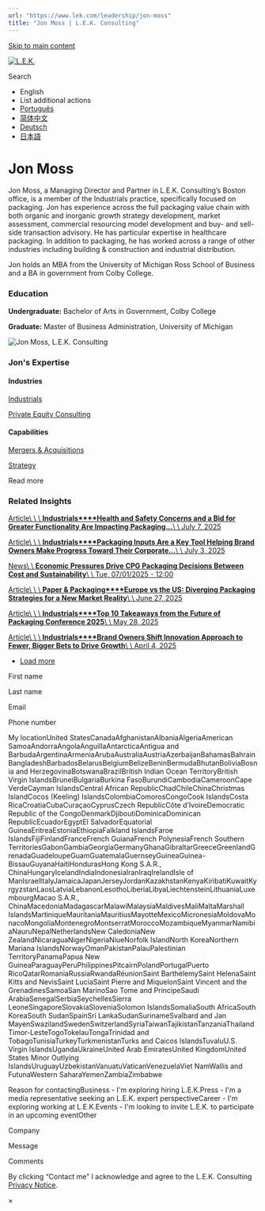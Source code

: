 ```yaml
---
url: "https://www.lek.com/leadership/jon-moss"
title: "Jon Moss | L.E.K. Consulting"
---
```


[Skip to main content](https://www.lek.com/leadership/jon-moss#main-content)

[![L.E.K.](https://www.lek.com/themes/lek/images/new-logo.svg)](https://www.lek.com/ "L.E.K.")

Search

- English
- List additional actions
- [Português](https://www.lek.com/pt-br/lek-brazil)
- [简体中文](https://www.lek.com/zh-hant/lek-china)
- [Deutsch](https://www.lek.com/de/lek-germany)
- [日本語](https://www.lek.com/ja/lek-japan)

# Jon Moss

Jon Moss, a Managing Director and Partner in L.E.K. Consulting’s Boston office, is a member of the Industrials practice, specifically focused on packaging. Jon has experience across the full packaging value chain with both organic and inorganic growth strategy development, market assessment, commercial resourcing model development and buy- and sell-side transaction advisory. He has particular expertise in healthcare packaging. In addition to packaging, he has worked across a range of other industries including building & construction and industrial distribution.

Jon holds an MBA from the University of Michigan Ross School of Business and a BA in government from Colby College.

### Education

**Undergraduate:** Bachelor of Arts in Government, Colby College

**Graduate:** Master of Business Administration, University of Michigan

![Jon Moss, L.E.K. Consulting](https://www.lek.com/sites/default/files/profile-images/jon-moss_web.jpg)

### Jon's Expertise

#### Industries

[Industrials](https://www.lek.com/industries/industrials)

[Private Equity Consulting](https://www.lek.com/industries/private-equity-pe)

#### Capabilities

[Mergers & Acquisitions](https://www.lek.com/capabilities/mergers-acquisitions)

[Strategy](https://www.lek.com/capabilities/strategy)

Read more

### Related Insights

[Article\\
\\
\\
**Industrials****Health and Safety Concerns and a Bid for Greater Functionality Are Impacting Packaging…**\\
\\
July 7, 2025](https://www.lek.com/insights/ind/us/ar/health-and-safety-concerns-and-bid-greater-functionality-are-impacting-packaging)

[Article\\
\\
\\
**Industrials****Packaging Inputs Are a Key Tool Helping Brand Owners Make Progress Toward Their Corporate…**\\
\\
July 3, 2025](https://www.lek.com/insights/ind/us/ar/packaging-inputs-are-key-tool-helping-brand-owners-make-progress-toward-their)

[News\\
\\
**Economic Pressures Drive CPG Packaging Decisions Between Cost and Sustainability**\\
\\
Tue, 07/01/2025 - 12:00](https://www.lek.com/press/economic-pressures-drive-cpg-packaging-decisions-between-cost-and-sustainability)

[Article\\
\\
\\
**Paper & Packaging****Europe vs the US: Diverging Packaging Strategies for a New Market Reality**\\
\\
June 27, 2025](https://www.lek.com/insights/ind/global/ar/europe-vs-us-diverging-packaging-strategies-new-market-reality)

[Article\\
\\
\\
**Industrials****Top 10 Takeaways from the Future of Packaging Conference 2025**\\
\\
May 28, 2025](https://www.lek.com/insights/ind/us/ar/top-10-takeaways-future-packaging-conference-2025)

[Article\\
\\
\\
**Industrials****Brand Owners Shift Innovation Approach to Fewer, Bigger Bets to Drive Growth**\\
\\
April 4, 2025](https://www.lek.com/insights/ind/us/ar/brand-owners-shift-innovation-approach-fewer-bigger-bets-drive-growth)

- [Load more](https://www.lek.com/leadership/jon-moss?page=1 "Load more items")

First name

Last name

Email

Phone number

My locationUnited StatesCanadaAfghanistanAlbaniaAlgeriaAmerican SamoaAndorraAngolaAnguillaAntarcticaAntigua and BarbudaArgentinaArmeniaArubaAustraliaAustriaAzerbaijanBahamasBahrainBangladeshBarbadosBelarusBelgiumBelizeBeninBermudaBhutanBoliviaBosnia and HerzegovinaBotswanaBrazilBritish Indian Ocean TerritoryBritish Virgin IslandsBruneiBulgariaBurkina FasoBurundiCambodiaCameroonCape VerdeCayman IslandsCentral African RepublicChadChileChinaChristmas IslandCocos (Keeling) IslandsColombiaComorosCongoCook IslandsCosta RicaCroatiaCubaCuraçaoCyprusCzech RepublicCôte d’IvoireDemocratic Republic of the CongoDenmarkDjiboutiDominicaDominican RepublicEcuadorEgyptEl SalvadorEquatorial GuineaEritreaEstoniaEthiopiaFalkland IslandsFaroe IslandsFijiFinlandFranceFrench GuianaFrench PolynesiaFrench Southern TerritoriesGabonGambiaGeorgiaGermanyGhanaGibraltarGreeceGreenlandGrenadaGuadeloupeGuamGuatemalaGuernseyGuineaGuinea-BissauGuyanaHaitiHondurasHong Kong S.A.R., ChinaHungaryIcelandIndiaIndonesiaIranIraqIrelandIsle of ManIsraelItalyJamaicaJapanJerseyJordanKazakhstanKenyaKiribatiKuwaitKyrgyzstanLaosLatviaLebanonLesothoLiberiaLibyaLiechtensteinLithuaniaLuxembourgMacao S.A.R., ChinaMacedoniaMadagascarMalawiMalaysiaMaldivesMaliMaltaMarshall IslandsMartiniqueMauritaniaMauritiusMayotteMexicoMicronesiaMoldovaMonacoMongoliaMontenegroMontserratMoroccoMozambiqueMyanmarNamibiaNauruNepalNetherlandsNew CaledoniaNew ZealandNicaraguaNigerNigeriaNiueNorfolk IslandNorth KoreaNorthern Mariana IslandsNorwayOmanPakistanPalauPalestinian TerritoryPanamaPapua New GuineaParaguayPeruPhilippinesPitcairnPolandPortugalPuerto RicoQatarRomaniaRussiaRwandaRéunionSaint BarthélemySaint HelenaSaint Kitts and NevisSaint LuciaSaint Pierre and MiquelonSaint Vincent and the GrenadinesSamoaSan MarinoSao Tome and PrincipeSaudi ArabiaSenegalSerbiaSeychellesSierra LeoneSingaporeSlovakiaSloveniaSolomon IslandsSomaliaSouth AfricaSouth KoreaSouth SudanSpainSri LankaSudanSurinameSvalbard and Jan MayenSwazilandSwedenSwitzerlandSyriaTaiwanTajikistanTanzaniaThailandTimor-LesteTogoTokelauTongaTrinidad and TobagoTunisiaTurkeyTurkmenistanTurks and Caicos IslandsTuvaluU.S. Virgin IslandsUgandaUkraineUnited Arab EmiratesUnited KingdomUnited States Minor Outlying IslandsUruguayUzbekistanVanuatuVaticanVenezuelaViet NamWallis and FutunaWestern SaharaYemenZambiaZimbabwe

Reason for contactingBusiness - I'm exploring hiring L.E.K.Press - I'm a media representative seeking an L.E.K. expert perspectiveCareer - I'm exploring working at L.E.K.Events - I'm looking to invite L.E.K. to participate in an upcoming eventOther

Company

Message

Comments

By clicking “Contact me” I acknowledge and agree to the L.E.K. Consulting [Privacy Notice](https://www.lek.com/lek-consulting-privacy-policy).

×